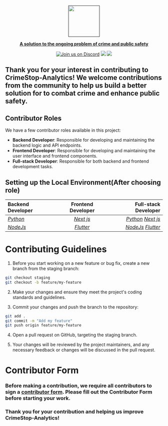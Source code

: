   <a href=""><p align="center">
<img height=100 src="https://github.com/GarretTomlin/CrimeStop-Analytics/blob/staging/docs/logo.png"/>
<p align="center">
  <strong>A solution to the ongoing problem of crime and public safety</strong>
</p>
  <p align="center">
  <a href="https://discord.gg/QCGtwgnj"><img alt="Join us on Discord" src="https://img.shields.io/discord/1087405055403106344?color=AA0000&logo=discord&logoColor=white"></a>
<img src="https://img.shields.io/github/license/garrettomlin/crimeStop-Analytics?color=AA0000&logoColor=5B5B5B">
<img src="https://img.shields.io/github/contributors/garrettomlin/CrimeStop-Analytics?color=AA0000">

</p>

## Thank you for your interest in contributing to CrimeStop-Analytics! We welcome contributions from the community to help us build a better solution for to combat crime and enhance public safety.



## Contributor Roles

We have a few contributor roles available in this project:

- **Backend Developer**: Responsible for developing and maintaining the backend logic and API endpoints.
- **Frontend Developer**: Responsible for developing and maintaining the user interface and frontend components.
- **Full-stack Developer**: Responsible for both backend and frontend development tasks.

## Setting up the Local Environment(After choosing role)



|    Backend Developer  | Frontend Developer     | Full-stack Developer |
| :-------------------- | :--------------------: | --------------------: |
| [_Python_](VisaVault) |     [_Next js_](web)          |      [_Python_](VisaVault)  [_Next js_](web)   |
| [_NodeJs_](backend)   |     [_Flutter_](cra_frontend)    |        [_NodeJs_](backend)  [_Flutter_](cra_frontend)  |




# Contributing Guidelines

 1. Before you start working on a new feature or bug fix, create a new branch from the staging branch:

```bash
git checkout staging
git checkout -b feature/my-feature

```

2. Make your changes and ensure they meet the project's coding standards and guidelines.

3. Commit your changes and push the branch to the repository:

```bash
git add .
git commit -m "Add my feature"
git push origin feature/my-feature

```
4. Open a pull request on GitHub, targeting the staging branch.
 
 5. Your changes will be reviewed by the project maintainers, and any necessary feedback or changes will be discussed in the pull request.

# Contributor Form

### Before making a contribution, we require all contributors to sign a [contributor form](https://gist.github.com/GarretTomlin/96d2c4094201184c2022f0a84bfc4ffc). Please fill out the Contributor Form before starting your work.

### Thank you for your contribution and helping us improve CrimeStop-Analytics!
